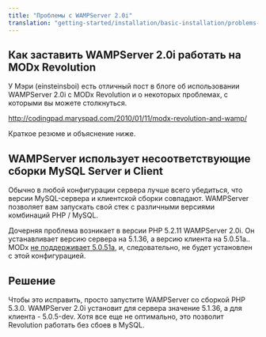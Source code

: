 ```yaml
---
title: "Проблемы с WAMPServer 2.0i"
translation: "getting-started/installation/basic-installation/problems-with-wampserver-2.0i"
---
```


## Как заставить WAMPServer 2.0i работать на MODx Revolution

У Мэри (einsteinsboi) есть отличный пост в блоге об использовании WAMPServer 2.0i с MODx Revolution и о некоторых проблемах, с которыми вы можете столкнуться.

<http://codingpad.maryspad.com/2010/01/11/modx-revolution-and-wamp/>

Краткое резюме и объяснение ниже.

## WAMPServer использует несоответствующие сборки MySQL Server и Client

Обычно в любой конфигурации сервера лучше всего убедиться, что версии MySQL-сервера и клиентской сборки совпадают. WAMPServer позволяет вам запускать свой стек с различными версиями комбинаций PHP / MySQL.

Дочерняя проблема возникает в версии PHP 5.2.11 WAMPServer 2.0i. Он устанавливает версию сервера на 5.1.36, а версию клиента на 5.0.51a.. MODx [не поддерживает 5.0.51a](getting-started/server-requirements/mysql-5.0.51-issues "MySQL 5.0.51 Проблемы"), и, следовательно, не будет установлен с этой конфигурацией.

## Решение

Чтобы это исправить, просто запустите WAMPServer со сборкой PHP 5.3.0. WAMPServer 2.0i установит для сервера значение 5.1.36, а для клиента - 5.0.5-dev. Хотя все еще не оптимально, это позволит Revolution работать без сбоев в MySQL.
